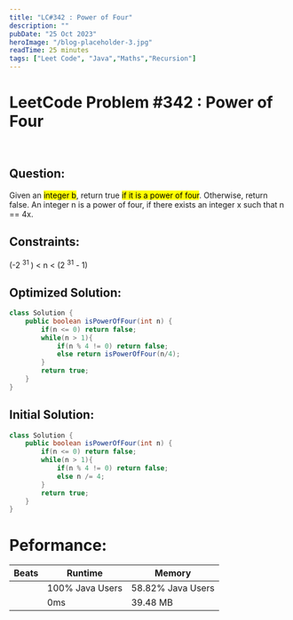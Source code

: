 ```yaml
---
title: "LC#342 : Power of Four"
description: ""
pubDate: "25 Oct 2023"
heroImage: "/blog-placeholder-3.jpg"
readTime: 25 minutes
tags: ["Leet Code", "Java","Maths","Recursion"]
---
```


# <b> LeetCode Problem #342 : Power of Four </b>

<br>

## Question: <br/>

<p class="pl-6">
    Given an <mark>integer b</mark>, return true <mark>if it is a power of four</mark>. Otherwise, return false.
    An integer n is a power of four, if there exists an integer x such that n == 4x.
</p>

## Constraints: <br/>

<p class="ml-6 bg-slate-300 rounded-md w-fit px-4">
(-2 <sup> 31 </sup>) < n < (2 <sup>31</sup> - 1)
</p>

## Optimized Solution: <br/>

```java
class Solution {
    public boolean isPowerOfFour(int n) {
        if(n <= 0) return false;
        while(n > 1){
            if(n % 4 != 0) return false;
            else return isPowerOfFour(n/4);
        }
        return true;
    }
}
```

## Initial Solution:

```java
class Solution {
    public boolean isPowerOfFour(int n) {
        if(n <= 0) return false;
        while(n > 1){
            if(n % 4 != 0) return false;
            else n /= 4;
        }
        return true;
    }
}
```

# Peformance:

| Beats | Runtime         | Memory            |
| ----- | --------------- | ----------------- |
|       | 100% Java Users | 58.82% Java Users |
|       | 0ms             | 39.48 MB          |
